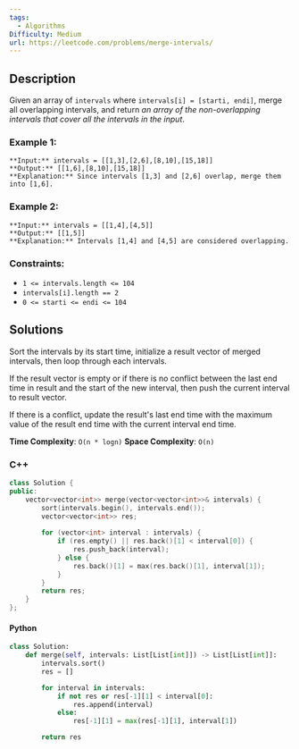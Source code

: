 ```yaml
---
tags:
  - Algorithms
Difficulty: Medium
url: https://leetcode.com/problems/merge-intervals/
---
```

## Description

Given an array of `intervals` where `intervals[i] = [starti, endi]`, merge all overlapping intervals, and return _an array of the non-overlapping intervals that cover all the intervals in the input_.
### Example 1:
```
**Input:** intervals = [[1,3],[2,6],[8,10],[15,18]]
**Output:** [[1,6],[8,10],[15,18]]
**Explanation:** Since intervals [1,3] and [2,6] overlap, merge them into [1,6].
```

### Example 2:
```
**Input:** intervals = [[1,4],[4,5]]
**Output:** [[1,5]]
**Explanation:** Intervals [1,4] and [4,5] are considered overlapping.
```

### Constraints:
- `1 <= intervals.length <= 104`
- `intervals[i].length == 2`
- `0 <= starti <= endi <= 104`
## Solutions

Sort the intervals by its start time, initialize a result vector of merged intervals, then loop through each intervals. 

If the result vector is empty or if there is no conflict between the last end time in result and the start of the new interval, then push the current interval to result vector.

If there is a conflict, update the result's last end time with the maximum value of the result end time with the current interval end time.

**Time Complexity**: `O(n * logn)`
**Space Complexity**: `O(n)`
### C++
```cpp
class Solution {
public:
	vector<vector<int>> merge(vector<vector<int>>& intervals) {
		sort(intervals.begin(), intervals.end()); 
		vector<vector<int>> res; 
	
		for (vector<int> interval : intervals) {
			if (res.empty() || res.back()[1] < interval[0]) {
				res.push_back(interval); 
			} else {
				res.back()[1] = max(res.back()[1], interval[1]); 
			}
		}
		return res;
	}
};
```

#### Python
```python
class Solution:
	def merge(self, intervals: List[List[int]]) -> List[List[int]]:
		intervals.sort()
		res = []

		for interval in intervals:
			if not res or res[-1][1] < interval[0]:
				res.append(interval)
			else:
				res[-1][1] = max(res[-1][1], interval[1])

		return res
```
